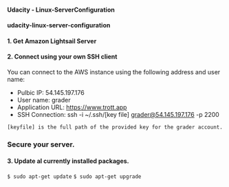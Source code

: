 #### Udacity - Linux-ServerConfiguration
#### udacity-linux-server-configuration

#### 1. Get Amazon Lightsail Server

#### 2. Connect using your own SSH client

You can connect to the AWS instance using the following address and user name:

- Pulbic IP: 54.145.197.176
- User name: grader
- Application URL: https://www.trott.app
- SSH Connection: ssh -i ~/.ssh/[key file] grader@54.145.197.176 -p 2200



`[keyfile] is the full path of the provided key for the grader account.`



### Secure your server.

#### 3. Update al currently installed packages.

`$ sudo apt-get update`
`$ sudo apt-get upgrade`
